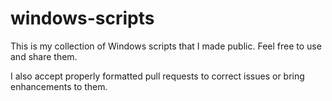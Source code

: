 # windows-scripts
This is my collection of Windows scripts that I made public. Feel free to use and share them.

I also accept properly formatted pull requests to correct issues or bring enhancements to them.
